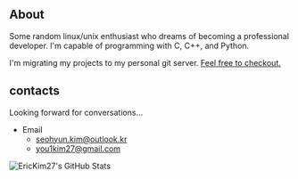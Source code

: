 ## About
Some random linux/unix enthusiast who dreams of becoming a professional developer.
I'm capable of programming with C, C++, and Python.

I'm migrating my projects to my personal git server. [Feel free to checkout.](https://onlykim.kro.kr/EricKim27)
## contacts
Looking forward for conversations...
 - Email
   - seohyun.kim@outlook.kr
   - you1kim27@gmail.com
<!---
EricKim27/EricKim27 is a ✨ special ✨ repository because its `README.md` (this file) appears on your GitHub profile.
You can click the Preview link to take a look at your changes.
--->

<img src="https://github-readme-stats.vercel.app/api/top-langs/?username=EricKim27&theme=dark&show_icons=true&hide_border=true&layout=compact" alt="EricKim27's GitHub Stats" />
